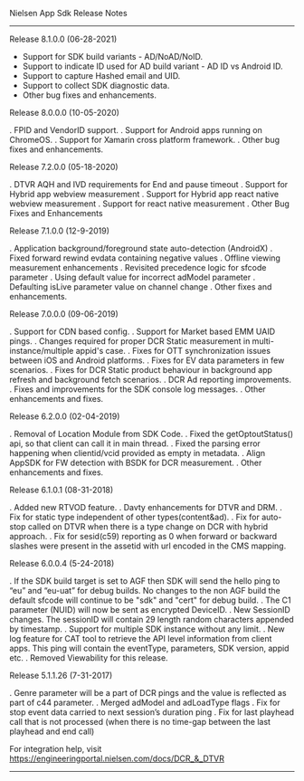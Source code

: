 Nielsen App Sdk Release Notes
******************************************************************************************************
Release 8.1.0.0 (06-28-2021)

- Support for SDK build variants - AD/NoAD/NoID.
- Support to indicate ID used for AD build variant - AD ID vs Android ID.
- Support to capture Hashed email and UID.
- Support to collect SDK diagnostic data.
- Other bug fixes and enhancements.

Release 8.0.0.0 (10-05-2020)

. FPID and VendorID support.
. Support for Android apps running on ChromeOS.
. Support for Xamarin cross platform framework.
. Other bug fixes and enhancements.

Release 7.2.0.0 (05-18-2020)

. DTVR AQH and IVD requirements for End and pause timeout
. Support for Hybrid app webview measurement
. Support for Hybrid app react native webview measurement
. Support for react native measurement
. Other Bug Fixes and Enhancements

Release 7.1.0.0 (12-9-2019)

. Application background/foreground state auto-detection (AndroidX)
. Fixed forward rewind evdata containing negative values
. Offline viewing measurement enhancements
. Revisited precedence logic for sfcode parameter
. Using default value for incorrect adModel parameter
. Defaulting isLive parameter value on channel change
. Other fixes and enhancements.

Release 7.0.0.0 (09-06-2019)

. Support for CDN based config.
. Support for Market based EMM UAID pings.
. Changes required for proper DCR Static measurement in multi-instance/multiple appid's case.
. Fixes for OTT synchronization issues between iOS and Android platforms.
. Fixes for EV data parameters in few scenarios.
. Fixes for DCR Static product behaviour in background app refresh and background fetch scenarios.
. DCR Ad reporting improvements.
. Fixes and improvements for the SDK console log messages.
. Other enhancements and fixes.

Release 6.2.0.0 (02-04-2019)

. Removal of Location Module from SDK Code.
. Fixed the getOptoutStatus() api, so that client can call it in main thread.
. Fixed the parsing error happening when clientid/vcid provided as empty in metadata.
. Align AppSDK for FW detection with BSDK for DCR measurement.
. Other enhancements and fixes.

Release 6.1.0.1 (08-31-2018)

. Added new RTVOD feature.
. Davty enhancements for DTVR and DRM.
. Fix for static type independent of other types(content&ad).
. Fix for auto-stop called on DTVR when there is a type change on DCR with hybrid approach.
. Fix for sesid(c59) reporting as 0 when forward or backward slashes were present in the assetid with url     encoded in the CMS mapping.

Release 6.0.0.4 (5-24-2018)

. If the SDK build target is set to AGF then SDK will send the hello ping to “eu” and “eu-uat” for debug       builds. No changes to the non AGF build the default sfcode will continue to be "sdk" and "cert" for debug   build.
. The C1 parameter (NUID) will now be sent as encrypted DeviceID.
. New SessionID changes. The sessionID will contain 29 length random characters appended by timestamp.
. Support for multiple SDK instance without any limit.
. New log feature for CAT tool to retrieve the API level information from client apps. This ping will         contain the eventType, parameters, SDK version, appid etc.
. Removed Viewability for this release.


Release 5.1.1.26 (7-31-2017)

. Genre parameter will be a part of DCR pings and the value is reflected as part of c44 parameter.
. Merged adModel and adLoadType flags
. Fix for stop event data carried to next session’s duration ping
. Fix for last playhead call that is not processed (when there is no time-gap between the last playhead and   end call)

For integration help, visit https://engineeringportal.nielsen.com/docs/DCR_&_DTVR

******************************************************************************************************
